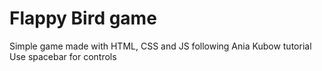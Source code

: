 # Flappy Bird game

Simple game made with HTML, CSS and JS following Ania Kubow tutorial
Use spacebar for controls
